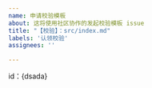 ```yaml
---
name: 申请校验模板
about: 这将使用社区协作的发起校验模板 issue
title: "【校验】：src/index.md"
labels: '认领校验'
assignees: ''

---
```


id：{dsada}
